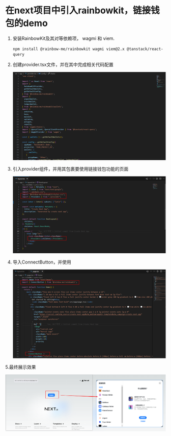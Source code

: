 # 在next项目中引入rainbowkit，链接钱包的demo
1. 安装RainbowKit及其对等依赖项， wagmi 和 viem.

   `npm install @rainbow-me/rainbowkit wagmi viem@2.x @tanstack/react-query`
   
2. 创建provider.tsx文件，并在其中完成相关代码配置

   ![步骤1](./public/image1.png)
   
3. 引入provider组件，并用其包裹要使用链接钱包功能的页面

   ![步骤2](./public/image2.png)

4. 导入ConnectButton，并使用

   ![步骤3](./public/image3.png)

5.最终展示效果

   ![步骤4](./public/image4.png)
